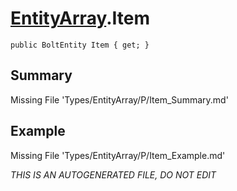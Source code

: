 # [EntityArray](Types/EntityArray.md).Item
`public BoltEntity Item { get; }`
## Summary
Missing File 'Types/EntityArray/P/Item_Summary.md'
## Example
Missing File 'Types/EntityArray/P/Item_Example.md'

*THIS IS AN AUTOGENERATED FILE, DO NOT EDIT*
